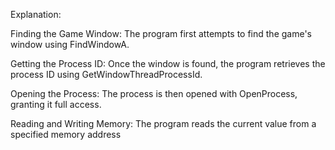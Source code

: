 Explanation:


Finding the Game Window: The program first attempts to find the game's window using FindWindowA.

Getting the Process ID: Once the window is found, the program retrieves the process ID using GetWindowThreadProcessId.

Opening the Process: The process is then opened with OpenProcess, granting it full access.

Reading and Writing Memory: The program reads the current value from a specified memory address
